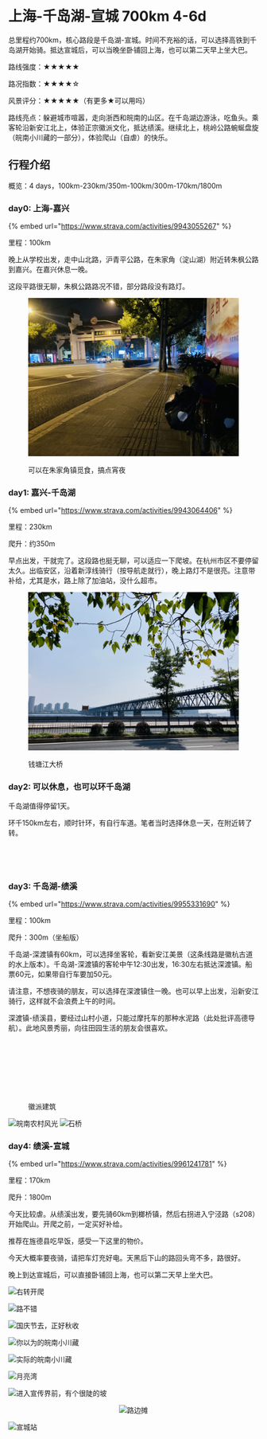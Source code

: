 # 上海-千岛湖-宣城 700km 4-6d

总里程约700km，核心路段是千岛湖-宣城。时间不充裕的话，可以选择高铁到千岛湖开始骑。抵达宣城后，可以当晚坐卧铺回上海，也可以第二天早上坐大巴。

路线强度：★★★★★

路况指数：★★★★☆

风景评分：★★★★★（有更多★可以用吗）

路线亮点：躲避城市喧嚣，走向浙西和皖南的山区。在千岛湖边游泳，吃鱼头。乘客轮沿新安江北上，体验正宗徽派文化，抵达绩溪。继续北上，桃岭公路蜿蜒盘旋（皖南小川藏的一部分），体验爬山（自虐）的快乐。

## 行程介绍

概览：4 days，100km-230km/350m-100km/300m-170km/1800m

### day0: 上海-嘉兴

{% embed url="https://www.strava.com/activities/9943055267" %}

里程：100km

晚上从学校出发，走中山北路，沪青平公路，在朱家角（淀山湖）附近转朱枫公路到嘉兴。在嘉兴休息一晚。

这段平路很无聊，朱枫公路路况不错，部分路段没有路灯。

<figure><img src="../.gitbook/assets/IMG_3123.jpeg" alt=""><figcaption><p>可以在朱家角镇觅食，搞点宵夜</p></figcaption></figure>

### day1: 嘉兴-千岛湖

{% embed url="https://www.strava.com/activities/9943064406" %}

里程：230km

爬升：约350m

早点出发，干就完了。这段路也挺无聊，可以适应一下爬坡。在杭州市区不要停留太久。出临安区，沿着新淳线骑行（按导航走就行），晚上路灯不是很亮。注意带补给，尤其是水，路上除了加油站，没什么超市。

<figure><img src="../.gitbook/assets/IMG_3130.jpeg" alt=""><figcaption><p>钱塘江大桥</p></figcaption></figure>

### day2: 可以休息，也可以环千岛湖

千岛湖值得停留1天。

环千150km左右，顺时针环，有自行车道。笔者当时选择休息一天，在附近转了转。

<figure><img src="../.gitbook/assets/IMG_3164.JPG" alt=""><figcaption></figcaption></figure>

<figure><img src="../.gitbook/assets/IMG_3167.JPG" alt=""><figcaption></figcaption></figure>

### day3: 千岛湖-绩溪

{% embed url="https://www.strava.com/activities/9955331690" %}

里程：100km

爬升：300m（坐船版）

千岛湖-深渡镇有60km，可以选择坐客轮，看新安江美景（这条线路是徽杭古道的水上版本）。千岛湖-深渡镇的客轮中午12:30出发，16:30左右抵达深渡镇。船票60元，如果带自行车要加50元。

请注意，不想夜骑的朋友，可以选择在深渡镇住一晚。也可以早上出发，沿新安江骑行，这样就不会浪费上午的时间。

深渡镇-绩溪县，要经过山村小道，只能过摩托车的那种水泥路（此处批评高德导航）。此地风景秀丽，向往田园生活的朋友会很喜欢。

<figure><img src="https://i.imgur.com/nOsmwUa.jpeg" alt=""><figcaption></figcaption></figure>

<figure><img src="https://i.imgur.com/rBSdBwd.jpg" alt="" width="188"><figcaption></figcaption></figure>

<figure><img src="https://i.imgur.com/YhNbTqe.jpg" alt=""><figcaption></figcaption></figure>

<figure><img src="https://i.imgur.com/dXCZvXS.jpg" alt="" width="375"><figcaption><p>徽派建筑</p></figcaption></figure>

![皖南农村风光](https://i.imgur.com/fVPHPU0.jpeg) ![石桥](https://i.imgur.com/NwyWQa3.jpeg)

### day4: 绩溪-宣城

{% embed url="https://www.strava.com/activities/9961241781" %}

里程：170km

爬升：1800m

今天比较虐。从绩溪出发，要先骑60km到榔桥镇，然后右拐进入宁泾路（s208）开始爬山。开爬之前，一定买好补给。

推荐在旌德县吃早饭，感受一下这里的物价。

今天大概率要夜骑，请把车灯充好电。天黑后下山的路回头弯不多，路很好。

晚上到达宣城后，可以直接卧铺回上海，也可以第二天早上坐大巴。

![右转开爬](https://i.imgur.com/lB5gRtt.jpeg)

![路不错](https://i.imgur.com/verDIjw.jpeg)

![国庆节去，正好秋收](https://i.imgur.com/Jt3Y9HP.jpeg)

![你以为的皖南小川藏](https://i.imgur.com/DukJOmX.jpeg)

<div data-full-width="true">

<img src="https://i.imgur.com/ZebaAHh.jpeg" alt="实际的皖南小川藏" width="563">

</div>

![月亮湾](https://i.imgur.com/VMH1Yf1.jpeg)

![进入宣传界前，有个很陡的坡](https://i.imgur.com/tEYUNJE.jpeg)

<div align="center">

<img src="https://i.imgur.com/TeFLjnE.jpeg" alt="路边摊" width="188">

</div>

![宣城站](https://i.imgur.com/cSztG49.jpeg)
